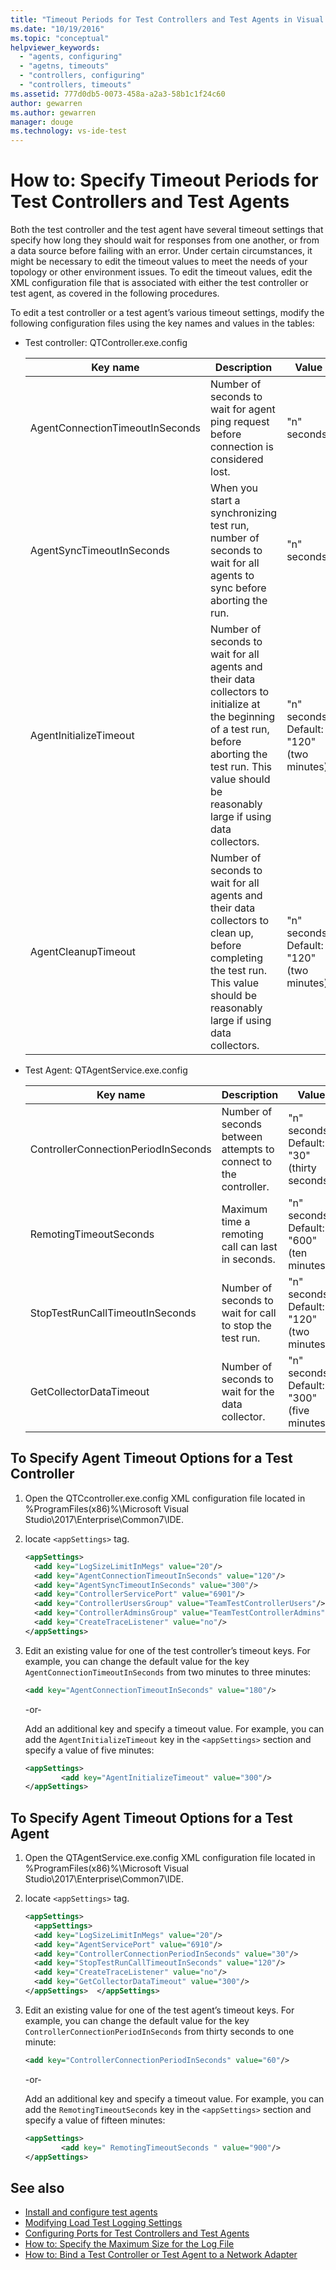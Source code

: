 ```yaml
---
title: "Timeout Periods for Test Controllers and Test Agents in Visual Studio | Microsoft Docs"
ms.date: "10/19/2016"
ms.topic: "conceptual"
helpviewer_keywords:
  - "agents, configuring"
  - "agetns, timeouts"
  - "controllers, configuring"
  - "controllers, timeouts"
ms.assetid: 777d0db5-0073-458a-a2a3-58b1c1f24c60
author: gewarren
ms.author: gewarren
manager: douge
ms.technology: vs-ide-test
---
```

# How to: Specify Timeout Periods for Test Controllers and Test Agents

Both the test controller and the test agent have several timeout settings that specify how long they should wait for responses from one another, or from a data source before failing with an error. Under certain circumstances, it might be necessary to edit the timeout values to meet the needs of your topology or other environment issues. To edit the timeout values, edit the XML configuration file that is associated with either the test controller or test agent, as covered in the following procedures.

 To edit a test controller or a test agent’s various timeout settings, modify the following configuration files using the key names and values in the tables:

-   Test controller: QTController.exe.config

    |Key name|Description|Value|
    |--------------|-----------------|-----------|
    |AgentConnectionTimeoutInSeconds|Number of seconds to wait for agent ping request before connection is considered lost.|"n" seconds.|
    |AgentSyncTimeoutInSeconds|When you start a synchronizing test run, number of seconds to wait for all agents to sync before aborting the run.|"n" seconds.|
    |AgentInitializeTimeout|Number of seconds to wait for all agents and their data collectors to initialize at the beginning of a test run, before aborting the test run. This value should be reasonably large if using data collectors.|"n" seconds. Default: "120" (two minutes).|
    |AgentCleanupTimeout|Number of seconds to wait for all agents and their data collectors to clean up, before completing the test run. This value should be reasonably large if using data collectors.|"n" seconds. Default: "120" (two minutes).|

-   Test Agent: QTAgentService.exe.config

    |Key name|Description|Value|
    |--------------|-----------------|-----------|
    |ControllerConnectionPeriodInSeconds|Number of seconds between attempts to connect to the controller.|"n" seconds. Default: "30" (thirty seconds).|
    |RemotingTimeoutSeconds|Maximum time a remoting call can last in seconds.|"n" seconds. Default: "600" (ten minutes).|
    |StopTestRunCallTimeoutInSeconds|Number of seconds to wait for call to stop the test run.|"n" seconds. Default: "120" (two minutes).|
    |GetCollectorDataTimeout|Number of seconds to wait for the data collector.|"n" seconds. Default: "300" (five minutes).|

## To Specify Agent Timeout Options for a Test Controller

1. Open the QTCcontroller.exe.config XML configuration file located in %ProgramFiles(x86)%\Microsoft Visual Studio\2017\Enterprise\Common7\IDE.

2. locate `<appSettings>` tag.

    ```xml
    <appSettings>
      <add key="LogSizeLimitInMegs" value="20"/>
      <add key="AgentConnectionTimeoutInSeconds" value="120"/>
      <add key="AgentSyncTimeoutInSeconds" value="300"/>
      <add key="ControllerServicePort" value="6901"/>
      <add key="ControllerUsersGroup" value="TeamTestControllerUsers"/>
      <add key="ControllerAdminsGroup" value="TeamTestControllerAdmins"/>
      <add key="CreateTraceListener" value="no"/>
    </appSettings>
    ```

3. Edit an existing value for one of the test controller’s timeout keys. For example, you can change the default value for the key `AgentConnectionTimeoutInSeconds` from two minutes to three minutes:

    ```xml
    <add key="AgentConnectionTimeoutInSeconds" value="180"/>
    ```

    -or-

    Add an additional key and specify a timeout value. For example, you can add the `AgentInitializeTimeout` key in the `<appSettings>` section and specify a value of five minutes:

    ```xml
    <appSettings>
            <add key="AgentInitializeTimeout" value="300"/>
    </appSettings>
    ```

## To Specify Agent Timeout Options for a Test Agent

1. Open the QTAgentService.exe.config XML configuration file located in %ProgramFiles(x86)%\Microsoft Visual Studio\2017\Enterprise\Common7\IDE.

2. locate `<appSettings>` tag.

    ```xml
    <appSettings>
      <appSettings>
      <add key="LogSizeLimitInMegs" value="20"/>
      <add key="AgentServicePort" value="6910"/>
      <add key="ControllerConnectionPeriodInSeconds" value="30"/>
      <add key="StopTestRunCallTimeoutInSeconds" value="120"/>
      <add key="CreateTraceListener" value="no"/>
      <add key="GetCollectorDataTimeout" value="300"/>
    </appSettings>  </appSettings>
    ```

3. Edit an existing value for one of the test agent’s timeout keys. For example, you can change the default value for the key `ControllerConnectionPeriodInSeconds` from thirty seconds to one minute:

    ```xml
    <add key="ControllerConnectionPeriodInSeconds" value="60"/>
    ```

    -or-

    Add an additional key and specify a timeout value. For example, you can add the `RemotingTimeoutSeconds` key in the `<appSettings>` section and specify a value of fifteen minutes:

    ```xml
    <appSettings>
            <add key=" RemotingTimeoutSeconds " value="900"/>
    </appSettings>
    ```

## See also

- [Install and configure test agents](../test/lab-management/install-configure-test-agents.md)
- [Modifying Load Test Logging Settings](../test/modify-load-test-logging-settings.md)
- [Configuring Ports for Test Controllers and Test Agents](../test/configure-ports-for-test-controllers-and-test-agents.md)
- [How to: Specify the Maximum Size for the Log File](../test/how-to-specify-the-maximum-size-for-the-log-file.md)
- [How to: Bind a Test Controller or Test Agent to a Network Adapter](../test/how-to-bind-a-test-controller-or-test-agent-to-a-network-adapter.md)